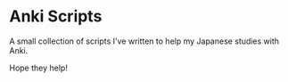# Anki Scripts
A small collection of scripts I've written to help my Japanese studies with Anki.

Hope they help!
